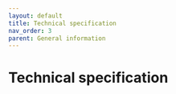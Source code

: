 ```yaml
---
layout: default
title: Technical specification
nav_order: 3
parent: General information
---
```

<h1> Technical specification </h1>



